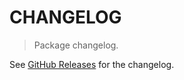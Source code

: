 # CHANGELOG

> Package changelog.

See [GitHub Releases](https://github.com/stdlib-js/blas-ext-base-dnanasum/releases) for the changelog.